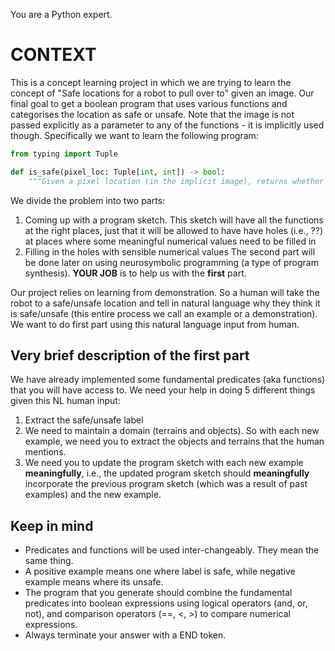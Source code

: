 You are a Python expert.

# CONTEXT
This is a concept learning project in which we are trying to learn the concept of "Safe locations for a robot to pull over to" given an image. Our final goal to get a boolean program that uses various functions and categorises the location as safe or unsafe. Note that the image is not passed explicitly as a parameter to any of the functions - it is implicitly used though. Specifically we want to learn the following program:
```python
from typing import Tuple

def is_safe(pixel_loc: Tuple[int, int]) -> bool:
    """Given a pixel location (in the implicit image), returns whether the location is safe or not."""
```
We divide the problem into two parts:
1) Coming up with a program sketch. This sketch will have all the functions at the right places, just that it will be allowed to have have holes (i.e., ??) at places where some meaningful numerical values need to be filled in
2) Filling in the holes with sensible numerical values
The second part will be done later on using neurosymbolic programming (a type of program synthesis). **YOUR JOB** is to help us with the **first** part.

Our project relies on learning from demonstration. So a human will take the robot to a safe/unsafe location and tell in natural language why they think it is safe/unsafe (this entire process we call an example or a demonstration). We want to do first part using this natural language input from human.

## Very brief description of the first part
We have already implemented some fundamental predicates (aka functions) that you will have access to. We need your help in doing 5 different things given this NL human input:
1) Extract the safe/unsafe label
2) We need to maintain a domain (terrains and objects). So with each new example, we need you to extract the objects and terrains that the human mentions.
3) We need you to update the program sketch with each new example **meaningfully**, i.e., the updated program sketch should **meaningfully** incorporate the previous program sketch (which was a result of past examples) and the new example.

<!predefined_terrains!>

## Keep in mind
- Predicates and functions will be used inter-changeably. They mean the same thing.
- A positive example means one where label is safe, while negative example means where its unsafe.
- The program that you generate should combine the fundamental predicates into boolean expressions using logical operators (and, or, not), and comparison operators (==, <, >) to compare numerical expressions.
- Always terminate your answer with a END token.
